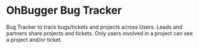 # OhBugger Bug Tracker
Bug Tracker to track bugs/tickets and projects across Users.  Leads and partners share projects and tickets.  Only users involved in a project can see a project and/or ticket.
